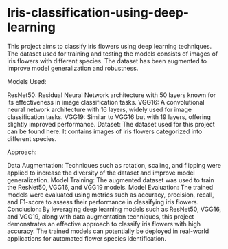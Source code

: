 # Iris-classification-using-deep-learning
This project aims to classify iris flowers using deep learning techniques. The dataset used for training and testing the models consists of images of iris flowers with different species. The dataset has been augmented to improve model generalization and robustness.

Models Used:

ResNet50: Residual Neural Network architecture with 50 layers known for its effectiveness in image classification tasks.
VGG16: A convolutional neural network architecture with 16 layers, widely used for image classification tasks.
VGG19: Similar to VGG16 but with 19 layers, offering slightly improved performance.
Dataset:
The dataset used for this project can be found here. It contains images of iris flowers categorized into different species.

Approach:

Data Augmentation: Techniques such as rotation, scaling, and flipping were applied to increase the diversity of the dataset and improve model generalization.
Model Training: The augmented dataset was used to train the ResNet50, VGG16, and VGG19 models.
Model Evaluation: The trained models were evaluated using metrics such as accuracy, precision, recall, and F1-score to assess their performance in classifying iris flowers.
Conclusion:
By leveraging deep learning models such as ResNet50, VGG16, and VGG19, along with data augmentation techniques, this project demonstrates an effective approach to classify iris flowers with high accuracy. The trained models can potentially be deployed in real-world applications for automated flower species identification.
